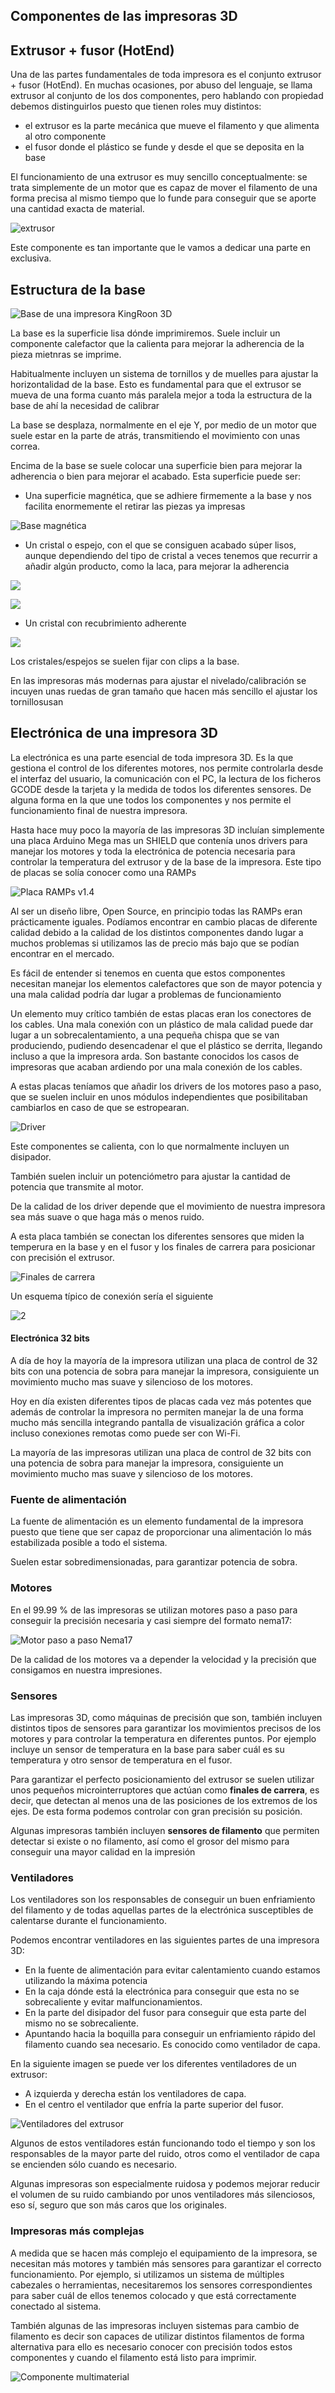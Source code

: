 ## Componentes de las impresoras 3D



## Extrusor + fusor (HotEnd)

Una de las partes fundamentales de toda impresora es el conjunto extrusor + fusor (HotEnd).  En muchas ocasiones, por abuso del lenguaje, se llama extrusor al conjunto de los dos componentes,  pero hablando con propiedad debemos distinguirlos puesto que tienen roles muy distintos:
*  el extrusor es la parte mecánica  que mueve el filamento y que alimenta al otro componente
*  el fusor donde el plástico se funde y desde el que se deposita en la base

El funcionamiento de una extrusor es muy sencillo conceptualmente: se trata simplemente de un motor que es capaz de mover el filamento de una forma precisa al mismo tiempo que lo funde para conseguir que se aporte una cantidad exacta de material.

![extrusor](./images/EXTRUDER.png) 

Este componente es tan importante que le vamos a dedicar una parte en exclusiva.

## Estructura de la base

![Base de una impresora KingRoon 3D](./images/base.jpg)

La base es la superficie lisa dónde imprimiremos. Suele incluir un componente calefactor que la calienta para mejorar la adherencia de la pieza mietnras se imprime.


Habitualmente  incluyen un sistema de tornillos y de muelles para ajustar  la horizontalidad de la base. Esto es fundamental para que el extrusor se mueva de una forma cuanto más paralela mejor a toda la estructura de la base de ahí la necesidad de calibrar

La base se desplaza, normalmente en el eje Y, por medio de un motor que suele estar en la parte de atrás, transmitiendo el movimiento con unas correa.

Encima de la base se suele colocar una superficie  bien para mejorar la adherencia o  bien para mejorar el acabado.  Esta superficie puede ser:

* Una superficie magnética,  que se adhiere firmemente a la base y nos facilita enormemente el retirar las piezas ya impresas 

![Base magnética](./images/basemagnetica.jpg)

*  Un cristal o espejo,  con el que se consiguen acabado súper lisos,  aunque  dependiendo del tipo de cristal a veces tenemos que recurrir a añadir algún producto, como la laca, para mejorar la adherencia

![](./images/PrusaEspejo.jpg)

![](./images/PrusaCristal.jpg)

* Un cristal con recubrimiento adherente

![](./images/crystal3d.jpg)

Los cristales/espejos se suelen fijar con clips a la base.

En las impresoras más modernas para ajustar el nivelado/calibración se incuyen unas ruedas de gran tamaño que hacen más sencillo el ajustar los tornillosusan

## Electrónica de una impresora 3D

La electrónica es una parte esencial de toda impresora 3D. Es la que gestiona el control de los diferentes motores, nos permite controlarla desde el interfaz del usuario, la comunicación con el PC, la lectura de  los ficheros GCODE desde la tarjeta y la medida de todos los diferentes sensores. De alguna forma en la que une todos los componentes y nos permite el funcionamiento final de nuestra impresora.

Hasta hace muy poco la mayoría de las impresoras 3D incluían simplemente una placa Arduino Mega mas un SHIELD que contenía unos drivers para manejar los motores y toda la electrónica de potencia necesaria para controlar la temperatura del extrusor y de la base de la impresora. Este tipo de placas se solía conocer como una RAMPs

![Placa RAMPs v1.4](./images/ramps-14.jpg)

Al ser un diseño libre, Open Source, en principio todas las RAMPs eran prácticamente iguales.  Podíamos encontrar en cambio placas de diferente calidad debido a la calidad de los distintos componentes dando lugar a muchos problemas si utilizamos las de precio más bajo que se podían encontrar en el mercado.

Es fácil de entender si tenemos en cuenta que estos componentes  necesitan manejar los elementos calefactores que son de mayor potencia y una mala calidad podría dar lugar a problemas de funcionamiento

Un elemento muy crítico también de estas placas eran los conectores de los cables. Una mala conexión con un plástico de mala calidad puede dar lugar a un sobrecalentamiento, a una pequeña chispa que se van produciendo, pudiendo desencadenar el que el plástico se derrita, llegando incluso a que la impresora arda. Son bastante conocidos los casos de impresoras que acaban ardiendo por una mala conexión de los cables.

A estas placas teníamos que añadir los drivers de los motores paso a paso, que se suelen incluir en unos módulos independientes que posibilitaban cambiarlos en caso de que se estropearan.


![Driver](./images/driver.jpg)

Este componentes se calienta, con lo que normalmente incluyen un disipador.

También suelen incluir un potenciómetro para ajustar la cantidad de potencia que transmite al motor.

De la calidad de los driver depende que el movimiento de nuestra impresora sea más suave o que haga más o menos ruido.

A esta placa también se conectan los diferentes sensores que miden la temperura en la base y en el fusor y los finales de carrera para posicionar con precisión el extrusor.

![Finales de carrera](./images/FinalesCarrera.jpg)

Un esquema típico de conexión sería el siguiente

![2](./images/EsquemaImpresora3D.png)


#### Electrónica 32 bits

A día de hoy la mayoría de la impresora utilizan una placa de control de 32 bits con una potencia de sobra para manejar la impresora, consiguiente un movimiento mucho mas suave y silencioso de los motores.

Hoy en día existen diferentes tipos de placas cada vez más potentes que además de controlar la impresora no permiten manejar la de una forma mucho más sencilla integrando pantalla de visualización gráfica a color incluso conexiones remotas como puede ser con Wi-Fi.

La mayoría de las impresoras utilizan una placa de control de 32 bits con una potencia de sobra para manejar la impresora, consiguiente un movimiento mucho mas suave y silencioso de los motores.


### Fuente de alimentación

La fuente de alimentación es un elemento fundamental de la impresora puesto que tiene que ser capaz de proporcionar una alimentación lo más estabilizada posible a todo el sistema.

Suelen estar sobredimensionadas, para garantizar potencia de sobra.

### Motores

En el 99.99 % de las impresoras se utilizan motores paso a paso para conseguir la precisión necesaria y casi siempre del formato nema17:

![Motor paso a paso Nema17](./images/nema17.jpg)

De la calidad de los motores va a depender la velocidad y la precisión que consigamos en nuestra impresiones.

### Sensores

Las impresoras 3D, como máquinas de precisión que son, también incluyen distintos tipos de sensores para garantizar los movimientos precisos de los motores y  para controlar la temperatura en diferentes puntos. Por ejemplo incluye un sensor de temperatura en la base para saber cuál es su temperatura y otro sensor de temperatura en el fusor. 

Para garantizar el perfecto posicionamiento del extrusor se suelen utilizar unos pequeños microinterruptores que actúan como **finales de carrera**, es decir, que detectan al menos una de las posiciones de los extremos de los ejes. De esta forma podemos controlar con gran precisión su posición.


Algunas impresoras también incluyen **sensores de filamento** que permiten detectar si existe o no filamento, así como el grosor del mismo para conseguir una mayor calidad en la impresión


### Ventiladores

Los ventiladores son los responsables de conseguir un buen enfriamiento del filamento y de todas aquellas partes de la electrónica susceptibles de calentarse durante el funcionamiento.

Podemos encontrar ventiladores en las siguientes partes de una impresora 3D:

* En la fuente de alimentación para evitar calentamiento cuando estamos utilizando la máxima potencia
* En la caja dónde está la electrónica para conseguir que esta no se sobrecaliente y evitar malfuncionamientos.
* En la parte del disipador del fusor para conseguir que esta parte del mismo no se sobrecaliente.
* Apuntando hacia la boquilla para conseguir un enfriamiento rápido del filamento cuando sea necesario.  Es conocido como ventilador de capa.

En la siguiente imagen se puede ver los diferentes ventiladores de un extrusor:

* A izquierda y derecha están los ventiladores de capa.
* En el centro el ventilador que enfría la parte superior del fusor.

![Ventiladores del extrusor](./images/VentiladoresCapa.jpg)

Algunos de estos ventiladores están funcionando todo el tiempo y son los responsables de la mayor parte del ruido, otros como el ventilador de capa se encienden sólo cuando es necesario.

Algunas impresoras son especialmente ruidosa y podemos mejorar reducir el volumen de su ruido cambiando por unos ventiladores más silenciosos, eso sí, seguro que son más caros que los originales.


### Impresoras más complejas

A medida que se hacen más complejo el equipamiento de la impresora, se necesitan más motores y también más sensores para garantizar el correcto funcionamiento. Por ejemplo, si utilizamos un sistema de múltiples cabezales o herramientas, necesitaremos los sensores correspondientes para saber cuál de ellos tenemos colocado y que está correctamente conectado al sistema.

También algunas de las impresoras incluyen sistemas para cambio de filamento es decir son capaces de utilizar distintos filamentos de forma alternativa para ello es necesario conocer con precisión todos estos componentes y cuando el filamento está listo para imprimir.

![Componente multimaterial](./images/redesigned_body.jpg)


